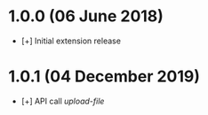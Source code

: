 # 1.0.0 (06 June 2018)
* [+] Initial extension release
# 1.0.1 (04 December 2019)
* [+] API call *upload-file*